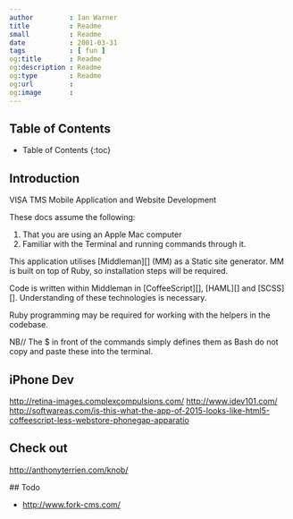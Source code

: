```yaml
---
author         : Ian Warner
title          : Readme
small          : Readme
date           : 2001-03-31
tags           : [ fun ]
og:title       : Readme
og:description : Readme
og:type        : Readme
og:url         :
og:image       :
---
```


## Table of Contents

* Table of Contents
{:toc}

## Introduction

VISA TMS Mobile Application and Website Development

These docs assume the following:

1. That you are using an Apple Mac computer
2. Familiar with the Terminal and running commands through it.

This application utilises [Middleman][] (MM) as a Static site generator. MM is
built on top of Ruby, so installation steps will be required.

Code is written within Middleman in [CoffeeScript][], [HAML][] and [SCSS][].
Understanding of these technologies is necessary.

Ruby programming may be required for working with the helpers in the codebase.

NB// The $ in front of the commands simply defines them as Bash do not copy and
paste these into the terminal.

## iPhone Dev

http://retina-images.complexcompulsions.com/
http://www.idev101.com/
http://softwareas.com/is-this-what-the-app-of-2015-looks-like-html5-coffeescript-less-webstore-phonegap-apparatio

## Check out

http://anthonyterrien.com/knob/

## Todo

* http://www.fork-cms.com/
